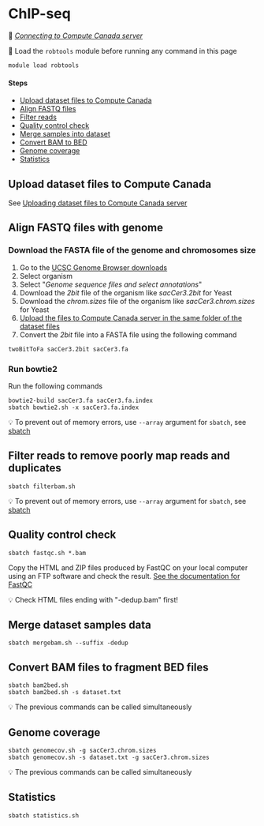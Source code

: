 # ChIP-seq

:link: *[Connecting to Compute Canada server](connect.md)*

:pill: Load the `robtools` module before running any command in this page

```
module load robtools
```

#### Steps

* [Upload dataset files to Compute Canada](#upload-dataset-files-to-compute-canada)
* [Align FASTQ files](#align-fastq-files-with-genome)
* [Filter reads](#filter-reads-to-remove-poorly-map-reads-and-duplicates)
* [Quality control check](#quality-control-check)
* [Merge samples into dataset](#merge-dataset-samples-data)
* [Convert BAM to BED](#convert-bam-files-to-fragment-bed-files)
* [Genome coverage](#genome-coverage)
* [Statistics](#statistics)

## Upload dataset files to Compute Canada

See [Uploading dataset files to Compute Canada server](upload.md)

## Align FASTQ files with genome

### Download the FASTA file of the genome and chromosomes size

1. Go to the [UCSC Genome Browser downloads](http://hgdownload.soe.ucsc.edu/downloads.html)
2. Select organism
3. Select "*Genome sequence files and select annotations*"
4. Download the *2bit* file of the organism like *sacCer3.2bit* for Yeast
4. Download the *chrom.sizes* file of the organism like *sacCer3.chrom.sizes* for Yeast
5. [Upload the files to Compute Canada server in the same folder of the dataset files](upload.md)
6. Convert the *2bit* file into a FASTA file using the following command

```
twoBitToFa sacCer3.2bit sacCer3.fa
```

### Run bowtie2

Run the following commands

```
bowtie2-build sacCer3.fa sacCer3.fa.index
sbatch bowtie2.sh -x sacCer3.fa.index
```

:bulb: To prevent out of memory errors, use `--array` argument for `sbatch`, see [sbatch](sbatch.md)

## Filter reads to remove poorly map reads and duplicates

```
sbatch filterbam.sh
```

:bulb: To prevent out of memory errors, use `--array` argument for `sbatch`, see [sbatch](sbatch.md)

## Quality control check

```
sbatch fastqc.sh *.bam
```

Copy the HTML and ZIP files produced by FastQC on your local computer using an FTP software and check the result. [See the documentation for FastQC](https://www.bioinformatics.babraham.ac.uk/projects/fastqc/)

:bulb: Check HTML files ending with "-dedup.bam" first!

## Merge dataset samples data

```
sbatch mergebam.sh --suffix -dedup
```

## Convert BAM files to fragment BED files

```
sbatch bam2bed.sh
sbatch bam2bed.sh -s dataset.txt
```

:bulb: The previous commands can be called simultaneously

## Genome coverage

```
sbatch genomecov.sh -g sacCer3.chrom.sizes
sbatch genomecov.sh -s dataset.txt -g sacCer3.chrom.sizes
```

:bulb: The previous commands can be called simultaneously

## Statistics

```
sbatch statistics.sh
```
